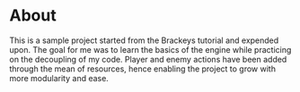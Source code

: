 # About
This is a sample project started from the Brackeys tutorial and expended upon. The goal for me was to learn the basics of the engine while practicing on the decoupling of my code. 
Player and enemy actions have been added through the mean of resources, hence enabling the project to grow with more modularity and ease. 
